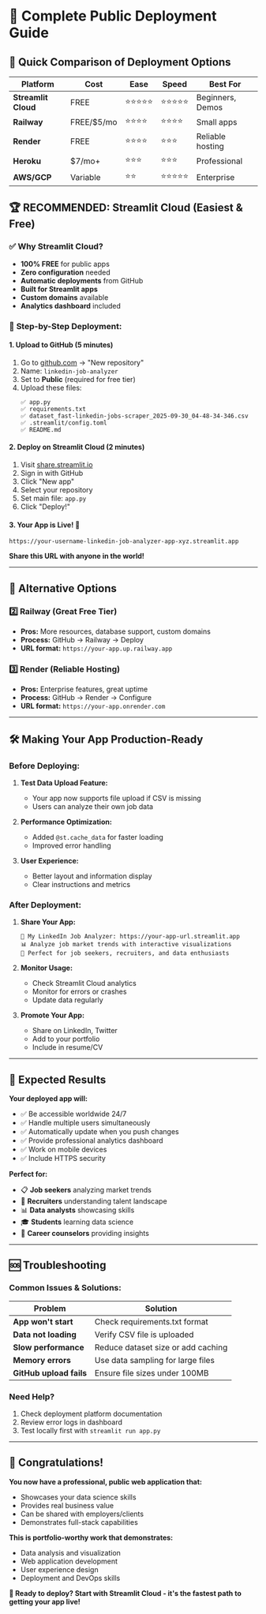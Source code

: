 # 🚀 Complete Public Deployment Guide

## 🎯 **Quick Comparison of Deployment Options**

| Platform | Cost | Ease | Speed | Best For |
|----------|------|------|-------|----------|
| **Streamlit Cloud** | FREE | ⭐⭐⭐⭐⭐ | ⭐⭐⭐⭐⭐ | Beginners, Demos |
| **Railway** | FREE/$5/mo | ⭐⭐⭐⭐ | ⭐⭐⭐⭐ | Small apps |
| **Render** | FREE | ⭐⭐⭐⭐ | ⭐⭐⭐ | Reliable hosting |
| **Heroku** | $7/mo+ | ⭐⭐⭐ | ⭐⭐⭐ | Professional |
| **AWS/GCP** | Variable | ⭐⭐ | ⭐⭐⭐⭐⭐ | Enterprise |

## 🏆 **RECOMMENDED: Streamlit Cloud (Easiest & Free)**

### ✅ **Why Streamlit Cloud?**
- **100% FREE** for public apps
- **Zero configuration** needed
- **Automatic deployments** from GitHub
- **Built for Streamlit apps**
- **Custom domains** available
- **Analytics dashboard** included

### 📝 **Step-by-Step Deployment:**

#### 1. **Upload to GitHub (5 minutes)**
1. Go to [github.com](https://github.com) → "New repository"
2. Name: `linkedin-job-analyzer`
3. Set to **Public** (required for free tier)
4. Upload these files:
   ```
   ✅ app.py
   ✅ requirements.txt  
   ✅ dataset_fast-linkedin-jobs-scraper_2025-09-30_04-48-34-346.csv
   ✅ .streamlit/config.toml
   ✅ README.md
   ```

#### 2. **Deploy on Streamlit Cloud (2 minutes)**
1. Visit [share.streamlit.io](https://share.streamlit.io)
2. Sign in with GitHub
3. Click "New app"
4. Select your repository
5. Set main file: `app.py`
6. Click "Deploy!"

#### 3. **Your App is Live! 🎉**
```
https://your-username-linkedin-job-analyzer-app-xyz.streamlit.app
```

**Share this URL with anyone in the world!**

---

## 🔄 **Alternative Options**

### 2️⃣ **Railway** (Great Free Tier)
- **Pros:** More resources, database support, custom domains
- **Process:** GitHub → Railway → Deploy
- **URL format:** `https://your-app.up.railway.app`

### 3️⃣ **Render** (Reliable Hosting)
- **Pros:** Enterprise features, great uptime
- **Process:** GitHub → Render → Configure
- **URL format:** `https://your-app.onrender.com`

---

## 🛠️ **Making Your App Production-Ready**

### **Before Deploying:**

1. **Test Data Upload Feature:**
   - Your app now supports file upload if CSV is missing
   - Users can analyze their own job data

2. **Performance Optimization:**
   - Added `@st.cache_data` for faster loading
   - Improved error handling

3. **User Experience:**
   - Better layout and information display
   - Clear instructions and metrics

### **After Deployment:**

1. **Share Your App:**
   ```
   🔗 My LinkedIn Job Analyzer: https://your-app-url.streamlit.app
   📊 Analyze job market trends with interactive visualizations
   🎯 Perfect for job seekers, recruiters, and data enthusiasts
   ```

2. **Monitor Usage:**
   - Check Streamlit Cloud analytics
   - Monitor for errors or crashes
   - Update data regularly

3. **Promote Your App:**
   - Share on LinkedIn, Twitter
   - Add to your portfolio
   - Include in resume/CV

---

## 🎯 **Expected Results**

**Your deployed app will:**
- ✅ Be accessible worldwide 24/7
- ✅ Handle multiple users simultaneously  
- ✅ Automatically update when you push changes
- ✅ Provide professional analytics dashboard
- ✅ Work on mobile devices
- ✅ Include HTTPS security

**Perfect for:**
- 📋 **Job seekers** analyzing market trends
- 🏢 **Recruiters** understanding talent landscape  
- 📊 **Data analysts** showcasing skills
- 🎓 **Students** learning data science
- 💼 **Career counselors** providing insights

---

## 🆘 **Troubleshooting**

### **Common Issues & Solutions:**

| Problem | Solution |
|---------|----------|
| **App won't start** | Check requirements.txt format |
| **Data not loading** | Verify CSV file is uploaded |
| **Slow performance** | Reduce dataset size or add caching |
| **Memory errors** | Use data sampling for large files |
| **GitHub upload fails** | Ensure file sizes under 100MB |

### **Need Help?**
1. Check deployment platform documentation
2. Review error logs in dashboard
3. Test locally first with `streamlit run app.py`

---

## 🎉 **Congratulations!**

**You now have a professional, public web application that:**
- Showcases your data science skills
- Provides real business value
- Can be shared with employers/clients
- Demonstrates full-stack capabilities

**This is portfolio-worthy work that demonstrates:**
- Data analysis and visualization
- Web application development  
- User experience design
- Deployment and DevOps skills

**🚀 Ready to deploy? Start with Streamlit Cloud - it's the fastest path to getting your app live!**